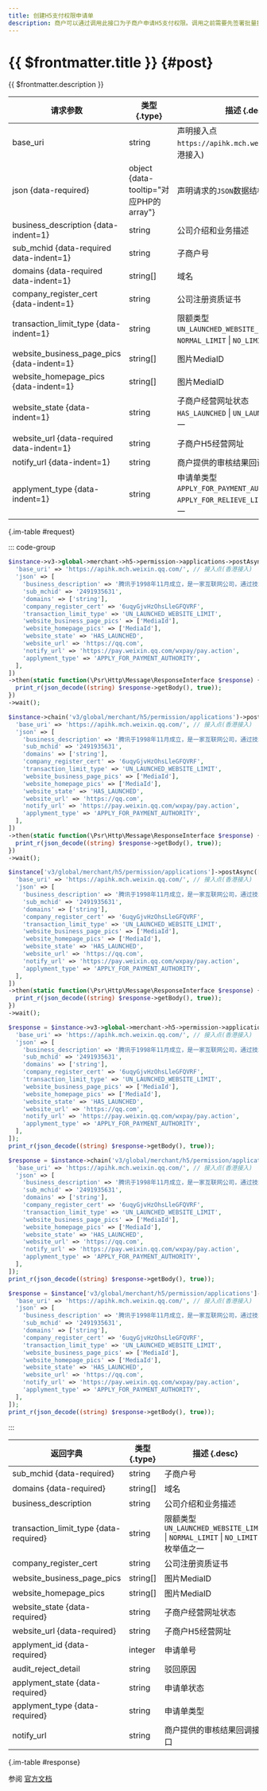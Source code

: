 ```yaml
---
title: 创建H5支付权限申请单
description: 商户可以通过调用此接口为子商户申请H5支付权限。调用之前需要先签署批量提交协议。如果限额类型（transaction_limit_type）选择不限额度（NO_LIMIT），则在此申请单创建完成后，系统会未子商户自动创建解除限额申请单。发起解除限额申请时，需要确保商户已经获得了普通限额的支付权限。
---
```


# {{ $frontmatter.title }} {#post}

{{ $frontmatter.description }}

| 请求参数 | 类型 {.type} | 描述 {.desc}
| --- | --- | ---
| base_uri | string | 声明接入点`https://apihk.mch.weixin.qq.com/`(香港接入)
| json {data-required} | object {data-tooltip="对应PHP的array"} | 声明请求的`JSON`数据结构
| business_description {data-indent=1} | string | 公司介绍和业务描述
| sub_mchid {data-required data-indent=1} | string | 子商户号
| domains {data-required data-indent=1} | string[] | 域名
| company_register_cert {data-indent=1} | string | 公司注册资质证书
| transaction_limit_type {data-indent=1} | string | 限额类型<br/>`UN_LAUNCHED_WEBSITE_LIMIT` \| `NORMAL_LIMIT` \| `NO_LIMIT` 枚举值之一
| website_business_page_pics {data-indent=1} | string[] | 图片MediaID
| website_homepage_pics {data-indent=1} | string[] | 图片MediaID
| website_state {data-indent=1} | string | 子商户经营网址状态<br/>`HAS_LAUNCHED` \| `UN_LAUNCHED` 枚举值之一
| website_url {data-required data-indent=1} | string | 子商户H5经营网址
| notify_url {data-indent=1} | string | 商户提供的审核结果回调接口
| applyment_type {data-indent=1} | string | 申请单类型<br/>`APPLY_FOR_PAYMENT_AUTHORITY` \| `APPLY_FOR_RELIEVE_LIMITED` 枚举值之一

{.im-table #request}

::: code-group

```php [异步纯链式]
$instance->v3->global->merchant->h5->permission->applications->postAsync([
  'base_uri' => 'https://apihk.mch.weixin.qq.com/', // 接入点(香港接入)
  'json' => [
    'business_description' => '腾讯于1998年11月成立，是一家互联网公司，通过技术丰富互联网用户的生活，助力企业数字化升级。我们的使命是“用户为本 科技向善”',
    'sub_mchid' => '2491935631',
    'domains' => ['string'],
    'company_register_cert' => '6uqyGjvHzOhsLleGFQVRF',
    'transaction_limit_type' => 'UN_LAUNCHED_WEBSITE_LIMIT',
    'website_business_page_pics' => ['MediaId'],
    'website_homepage_pics' => ['MediaId'],
    'website_state' => 'HAS_LAUNCHED',
    'website_url' => 'https://qq.com',
    'notify_url' => 'https://pay.weixin.qq.com/wxpay/pay.action',
    'applyment_type' => 'APPLY_FOR_PAYMENT_AUTHORITY',
  ],
])
->then(static function(\Psr\Http\Message\ResponseInterface $response) {
  print_r(json_decode((string) $response->getBody(), true));
})
->wait();
```

```php [异步声明式]
$instance->chain('v3/global/merchant/h5/permission/applications')->postAsync([
  'base_uri' => 'https://apihk.mch.weixin.qq.com/', // 接入点(香港接入)
  'json' => [
    'business_description' => '腾讯于1998年11月成立，是一家互联网公司，通过技术丰富互联网用户的生活，助力企业数字化升级。我们的使命是“用户为本 科技向善”',
    'sub_mchid' => '2491935631',
    'domains' => ['string'],
    'company_register_cert' => '6uqyGjvHzOhsLleGFQVRF',
    'transaction_limit_type' => 'UN_LAUNCHED_WEBSITE_LIMIT',
    'website_business_page_pics' => ['MediaId'],
    'website_homepage_pics' => ['MediaId'],
    'website_state' => 'HAS_LAUNCHED',
    'website_url' => 'https://qq.com',
    'notify_url' => 'https://pay.weixin.qq.com/wxpay/pay.action',
    'applyment_type' => 'APPLY_FOR_PAYMENT_AUTHORITY',
  ],
])
->then(static function(\Psr\Http\Message\ResponseInterface $response) {
  print_r(json_decode((string) $response->getBody(), true));
})
->wait();
```

```php [异步属性式]
$instance['v3/global/merchant/h5/permission/applications']->postAsync([
  'base_uri' => 'https://apihk.mch.weixin.qq.com/', // 接入点(香港接入)
  'json' => [
    'business_description' => '腾讯于1998年11月成立，是一家互联网公司，通过技术丰富互联网用户的生活，助力企业数字化升级。我们的使命是“用户为本 科技向善”',
    'sub_mchid' => '2491935631',
    'domains' => ['string'],
    'company_register_cert' => '6uqyGjvHzOhsLleGFQVRF',
    'transaction_limit_type' => 'UN_LAUNCHED_WEBSITE_LIMIT',
    'website_business_page_pics' => ['MediaId'],
    'website_homepage_pics' => ['MediaId'],
    'website_state' => 'HAS_LAUNCHED',
    'website_url' => 'https://qq.com',
    'notify_url' => 'https://pay.weixin.qq.com/wxpay/pay.action',
    'applyment_type' => 'APPLY_FOR_PAYMENT_AUTHORITY',
  ],
])
->then(static function(\Psr\Http\Message\ResponseInterface $response) {
  print_r(json_decode((string) $response->getBody(), true));
})
->wait();
```

```php [同步纯链式]
$response = $instance->v3->global->merchant->h5->permission->applications->post([
  'base_uri' => 'https://apihk.mch.weixin.qq.com/', // 接入点(香港接入)
  'json' => [
    'business_description' => '腾讯于1998年11月成立，是一家互联网公司，通过技术丰富互联网用户的生活，助力企业数字化升级。我们的使命是“用户为本 科技向善”',
    'sub_mchid' => '2491935631',
    'domains' => ['string'],
    'company_register_cert' => '6uqyGjvHzOhsLleGFQVRF',
    'transaction_limit_type' => 'UN_LAUNCHED_WEBSITE_LIMIT',
    'website_business_page_pics' => ['MediaId'],
    'website_homepage_pics' => ['MediaId'],
    'website_state' => 'HAS_LAUNCHED',
    'website_url' => 'https://qq.com',
    'notify_url' => 'https://pay.weixin.qq.com/wxpay/pay.action',
    'applyment_type' => 'APPLY_FOR_PAYMENT_AUTHORITY',
  ],
]);
print_r(json_decode((string) $response->getBody(), true));
```

```php [同步声明式]
$response = $instance->chain('v3/global/merchant/h5/permission/applications')->post([
  'base_uri' => 'https://apihk.mch.weixin.qq.com/', // 接入点(香港接入)
  'json' => [
    'business_description' => '腾讯于1998年11月成立，是一家互联网公司，通过技术丰富互联网用户的生活，助力企业数字化升级。我们的使命是“用户为本 科技向善”',
    'sub_mchid' => '2491935631',
    'domains' => ['string'],
    'company_register_cert' => '6uqyGjvHzOhsLleGFQVRF',
    'transaction_limit_type' => 'UN_LAUNCHED_WEBSITE_LIMIT',
    'website_business_page_pics' => ['MediaId'],
    'website_homepage_pics' => ['MediaId'],
    'website_state' => 'HAS_LAUNCHED',
    'website_url' => 'https://qq.com',
    'notify_url' => 'https://pay.weixin.qq.com/wxpay/pay.action',
    'applyment_type' => 'APPLY_FOR_PAYMENT_AUTHORITY',
  ],
]);
print_r(json_decode((string) $response->getBody(), true));
```

```php [同步属性式]
$response = $instance['v3/global/merchant/h5/permission/applications']->post([
  'base_uri' => 'https://apihk.mch.weixin.qq.com/', // 接入点(香港接入)
  'json' => [
    'business_description' => '腾讯于1998年11月成立，是一家互联网公司，通过技术丰富互联网用户的生活，助力企业数字化升级。我们的使命是“用户为本 科技向善”',
    'sub_mchid' => '2491935631',
    'domains' => ['string'],
    'company_register_cert' => '6uqyGjvHzOhsLleGFQVRF',
    'transaction_limit_type' => 'UN_LAUNCHED_WEBSITE_LIMIT',
    'website_business_page_pics' => ['MediaId'],
    'website_homepage_pics' => ['MediaId'],
    'website_state' => 'HAS_LAUNCHED',
    'website_url' => 'https://qq.com',
    'notify_url' => 'https://pay.weixin.qq.com/wxpay/pay.action',
    'applyment_type' => 'APPLY_FOR_PAYMENT_AUTHORITY',
  ],
]);
print_r(json_decode((string) $response->getBody(), true));
```

:::

| 返回字典 | 类型 {.type} | 描述 {.desc}
| --- | --- | ---
| sub_mchid {data-required}| string | 子商户号
| domains {data-required}| string[] | 域名
| business_description | string | 公司介绍和业务描述
| transaction_limit_type {data-required}| string | 限额类型<br/>`UN_LAUNCHED_WEBSITE_LIMIT` \| `NORMAL_LIMIT` \| `NO_LIMIT` 枚举值之一
| company_register_cert | string | 公司注册资质证书
| website_business_page_pics | string[] | 图片MediaID
| website_homepage_pics | string[] | 图片MediaID
| website_state {data-required}| string | 子商户经营网址状态
| website_url {data-required}| string | 子商户H5经营网址
| applyment_id {data-required}| integer | 申请单号
| audit_reject_detail | string | 驳回原因
| applyment_state {data-required}| string | 申请单状态
| applyment_type {data-required}| string | 申请单类型
| notify_url | string | 商户提供的审核结果回调接口

{.im-table #response}

参阅 [官方文档](https://pay.weixin.qq.com/wiki/doc/api_external/ch/apis/chapter4_4_1.shtml)
